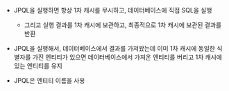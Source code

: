 - JPQL을 실행하면 항상 1차 캐시를 무시하고, 데이터베이스에 직접 SQL을 실행
  - 그리고 실행 결과를 1차 캐시에 보관하고, 최종적으로 1차 캐시에 보관된 결과를 반환

- JPQL을 실행해서, 데이터베이스에서 결과를 가져왔는데 이미 1차 캐시에 동일한 식별자를 가진 엔티티가 있으면
데이터베이스에서 가져온 엔티티를 버리고 1차 캐시에 있는 엔티티를 유지

- JPQL은 엔티티 이름을 사용



